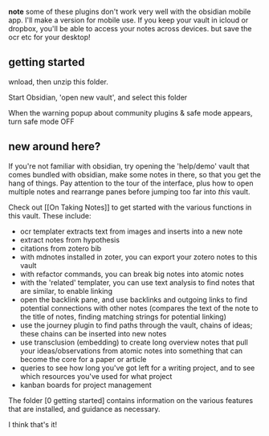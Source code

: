 **note** some of these plugins don't work very well with the obsidian mobile app. I'll make a version for mobile use. If you keep your vault in icloud or dropbox, you'll be able to access your notes across devices. but save the ocr etc for your desktop!

## getting started

wnload, then unzip this folder.

Start Obsidian, 'open new vault', and select this folder

When the warning popup about community plugins & safe mode appears, turn safe mode OFF 

## new around here?

If you're not familiar with obsidian, try opening the 'help/demo' vault that comes bundled with obsidian, make some notes in there, so that you get the hang of things. Pay attention to the tour of the interface, plus how to open multiple notes and rearrange panes before jumping too far into _this_ vault.

Check out [[On Taking Notes]] to get started with the various functions in this vault. These include:

- ocr templater extracts text from images and inserts into a new note
- extract notes from hypothesis
- citations from zotero bib
- with mdnotes installed in zoter, you can export your zotero notes to this vault
- with refactor commands, you can break big notes into atomic notes
- with the 'related' templater, you can use text analysis to find notes that are similar, to enable linking
- open the backlink pane, and use backlinks and outgoing links to find potential connections with other notes (compares the text of the note to the title of notes, finding matching strings for potential linking)
- use the journey plugin to find paths through the vault, chains of ideas; these chains can be inserted into new notes
- use transclusion (embedding) to create long overview notes that pull your ideas/observations from atomic notes into something that can become the core for a paper or article
- queries to see how long you've got left for a writing project, and to see which resources you've used for what project
- kanban boards for project management

The folder [0 getting started] contains information on the various features that are installed, and guidance as necessary.

I think that's it!
